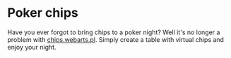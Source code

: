# Poker chips

Have you ever forgot to bring chips to a poker night? Well it's no longer a problem with [chips.webarts.pl](https://chips.webarts.pl). Simply create a table with virtual chips and enjoy your night.

